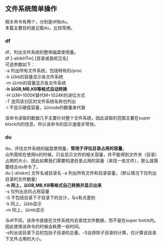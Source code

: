 ## 文件系统简单操作 
相关命令有两个，分别是df和du。    
本篇主要目的是记载du，比较常用。   
### df
df，列出文件系统的整体磁盘使用量。    
df [-ahikHTm] [目录或我呢见名]   
可选参数如下：  
-a 列出所有文件系统，包括特有的/proc   
-k 以kb的容量显示各文件系统   
-m 以mb的容量显示各文件系统   
**-h 以GB,MB,KB等格式自动转换**    
-H 以M=1000K替代M=1024K的进位方式   
-T 连同该分区的文件系统名称也列出   
-i 不显示硬盘容量，以inode的数量来代替   
  
该命令读取的数据几乎主要针对整个文件系统，因此读取的范围主要在super block内的信息，所以该命令的显示速度非常快。   
### du
du，评估文件系统的磁盘使用量，**常用于评估目录占用的容量**。   
众所周知在使用ls的时候，只会显示文件的相关容量，并不能得到文件夹（目录）占用的大小，因此如果我们需要知道目录占用的容量（来找一些文件），那么就需要结合du命令了。   
du [-ahskm] 文件名或目录名
-a 列出所有文件和目录容量，（默认情况下仅列出目录的文件数量）   
**-h 同上，以GB,MB,KB等格式自己转换并显示出来**    
-s 仅列出总的占用容量   
-S 不包括目录下子目录下的总计，与s有点差别  
-k 同上，以kb显示   
-m 同上，以mb显示   

与df不同，该命令直接在文件系统内去查找文件数据，而不是在super bolck内。因此使用该命令的时候会耗费一些时间。   
-s列出该目录下总的包括子目录的总量，-S会排除子目录的计算，仅计算该目录下文件占用的大小。   